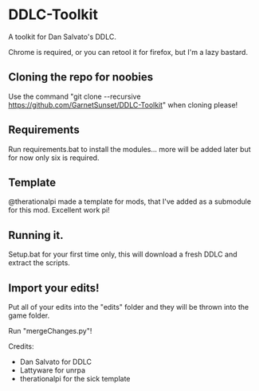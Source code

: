 # DDLC-Toolkit
A toolkit for Dan Salvato's DDLC.

Chrome is required, or you can retool it for firefox, but I'm a lazy bastard.

## Cloning the repo for noobies

Use the command "git clone --recursive https://github.com/GarnetSunset/DDLC-Toolkit" when cloning please!

## Requirements

Run requirements.bat to install the modules... more will be added later but for now only six is required.

## Template

@therationalpi made a template for mods, that I've added as a submodule for this mod. Excellent work pi!

## Running it.

Setup.bat for your first time only, this will download a fresh DDLC and extract the scripts.

## Import your edits!

Put all of your edits into the "edits" folder and they will be thrown into the game folder.

Run "mergeChanges.py"!

Credits:

- Dan Salvato for DDLC
- Lattyware for unrpa
- therationalpi for the sick template 